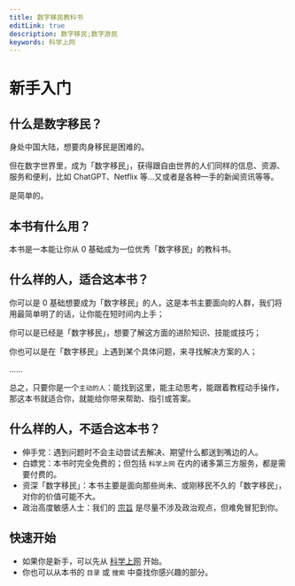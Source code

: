 ```yaml
---
title: 数字移民教科书
editLink: true
description: 数字移民;数字游民
keywords: 科学上网
---
```


# 新手入门

## 什么是数字移民？

身处中国大陆，想要肉身移民是困难的。

但在数字世界里，成为「数字移民」，获得跟自由世界的人们同样的信息、资源、服务和便利，比如 ChatGPT、Netflix 等…又或者是各种一手的新闻资讯等等。

是简单的。

## 本书有什么用？

本书是一本能让你从 0 基础成为一位优秀「数字移民」的教科书。


## 什么样的人，适合这本书？

你可以是 0 基础想要成为「数字移民」的人，这是本书主要面向的人群，我们将用最简单明了的话，让你能在短时间内上手；

你可以是已经是「数字移民」，想要了解这方面的进阶知识、技能或技巧；

你也可以是在「数字移民」上遇到某个具体问题，来寻找解决方案的人；

……

总之，只要你是一个`主动的人`：能找到这里，能主动思考，能跟着教程动手操作，那这本书就适合你，就能给你带来帮助、指引或答案。


## 什么样的人，不适合这本书？

- 伸手党：遇到问题时不会主动尝试去解决、期望什么都送到嘴边的人。
- 白嫖党：本书时完全免费的；但包括 `科学上网` 在内的诸多第三方服务，都是需要付费的。
- 资深「数字移民」：本书主要是面向那些尚未、或刚移民不久的「数字移民」，对你的价值可能不大。
- 政治高度敏感人士：我们的 [宗旨]() 是尽量不涉及政治观点，但难免冒犯到你。

## 快速开始

- 如果你是新手，可以先从 [科学上网](/general/internet.md) 开始。
- 你也可以从本书的 `目录` 或 `搜索` 中查找你感兴趣的部分。